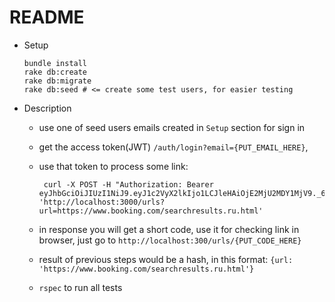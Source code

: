 # README


* Setup
  ```
  bundle install
  rake db:create
  rake db:migrate
  rake db:seed # <= create some test users, for easier testing
  ```

* Description
  - use one of seed users emails created in `Setup` section for sign in
  - get the access token(JWT) `/auth/login?email={PUT_EMAIL_HERE}`,
  - use that token to process some link: 

    ```
     curl -X POST -H "Authorization: Bearer eyJhbGciOiJIUzI1NiJ9.eyJ1c2VyX2lkIjo1LCJleHAiOjE2MjU2MDY1MjV9._6DRQLhm43S8mu1z7dchZsoELjYCA0POQVTAWDprzvA" 'http://localhost:3000/urls?url=https://www.booking.com/searchresults.ru.html'
     ```
     
   - in response you will get a short code, use it for checking link in browser, just go to `http://localhost:300/urls/{PUT_CODE_HERE}`
   - result of previous steps would be a hash, in this format: `{url: 'https://www.booking.com/searchresults.ru.html'}`
   
   
   - `rspec` to run all tests
